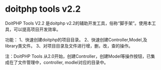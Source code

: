 doitphp tools v2.2
==================
DoitPHP Tools V2.2 是doitphp v2.2的辅助开发工具，俗称“脚手架”。使用本工具，可以提高项目开发效率。

功能：
1、快速创建doitphp的项目目录。
2、快速创建Controller,Model,及library类文件。
3、对项目目录及文件进行增，删，改，查的操作。

注：DoitPHP Tools 从2.0开始，创建Controller，创建Model等操作按钮，已集成在了文件管理中，controller, modlel对应的目录中。
